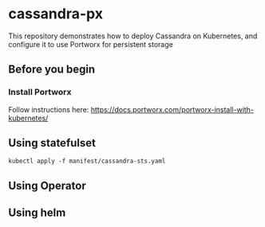 # cassandra-px
This repository demonstrates how to deploy Cassandra on Kubernetes, and configure it to use Portworx for persistent storage

## Before you begin
### Install Portworx
Follow instructions here: https://docs.portworx.com/portworx-install-with-kubernetes/

## Using statefulset
```
kubectl apply -f manifest/cassandra-sts.yaml
```

## Using Operator

## Using helm